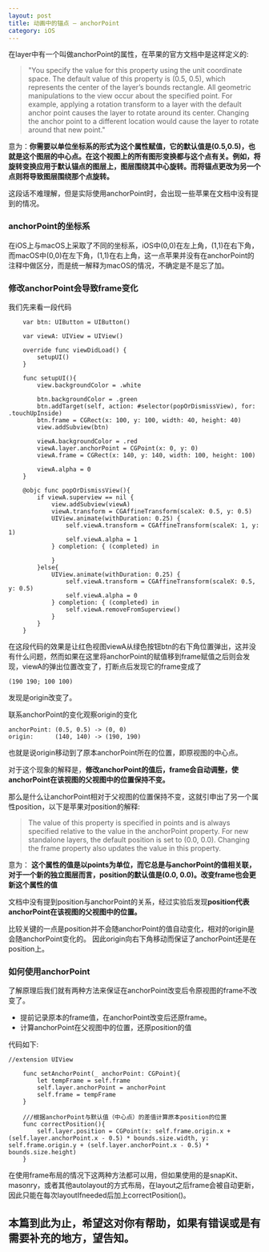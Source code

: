```yaml
---
layout: post
title: 动画中的锚点 — anchorPoint
category: iOS
---
```


在layer中有一个叫做anchorPoint的属性，在苹果的官方文档中是这样定义的:
> "You specify the value for this property using the unit coordinate space. The default value of this property is (0.5, 0.5), which represents the center of the layer’s bounds rectangle. All geometric manipulations to the view occur about the specified point. For example, applying a rotation transform to a layer with the default anchor point causes the layer to rotate around its center. Changing the anchor point to a different location would cause the layer to rotate around that new point."

意为：**你需要以单位坐标系的形式为这个属性赋值，它的默认值是(0.5,0.5)，也就是这个图层的中心点。在这个视图上的所有图形变换都与这个点有关。例如，将旋转变换应用于默认锚点的图层上，图层围绕其中心旋转。而将锚点更改为另一个点则将导致图层围绕那个点旋转。**

这段话不难理解，但是实际使用anchorPoint时，会出现一些苹果在文档中没有提到的情况。

### anchorPoint的坐标系

在iOS上与macOS上采取了不同的坐标系，iOS中(0,0)在左上角，(1,1)在右下角，而macOS中(0,0)在左下角，(1,1)在右上角，这一点苹果并没有在anchorPoint的注释中做区分，而是统一解释为macOS的情况，不确定是不是忘了加。

### 修改anchorPoint会导致frame变化

我们先来看一段代码

```
    var btn: UIButton = UIButton()
    
    var viewA: UIView = UIView()
    
    override func viewDidLoad() {
        setupUI()
    }
    
    func setupUI(){
        view.backgroundColor = .white
        
        btn.backgroundColor = .green
        btn.addTarget(self, action: #selector(popOrDismissView), for: .touchUpInside)
        btn.frame = CGRect(x: 100, y: 100, width: 40, height: 40)
        view.addSubview(btn)
        
        viewA.backgroundColor = .red
        viewA.layer.anchorPoint = CGPoint(x: 0, y: 0)
        viewA.frame = CGRect(x: 140, y: 140, width: 100, height: 100)

        viewA.alpha = 0
    }
    
    @objc func popOrDismissView(){
        if viewA.superview == nil {
            view.addSubview(viewA)
            viewA.transform = CGAffineTransform(scaleX: 0.5, y: 0.5)
            UIView.animate(withDuration: 0.25) {
                self.viewA.transform = CGAffineTransform(scaleX: 1, y: 1)
                self.viewA.alpha = 1
            } completion: { (completed) in
                
            }
        }else{
            UIView.animate(withDuration: 0.25) {
                self.viewA.transform = CGAffineTransform(scaleX: 0.5, y: 0.5)
                self.viewA.alpha = 0
            } completion: { (completed) in
                self.viewA.removeFromSuperview()
            }
        }
    }
```

在这段代码的效果是让红色视图viewA从绿色按钮btn的右下角位置弹出，这并没有什么问题，然而如果在这里将anchorPoint的赋值移到frame赋值之后则会发现，viewA的弹出位置改变了，打断点后发现它的frame变成了

```
(190 190; 100 100)
```

发现是origin改变了。

联系anchorPoint的变化观察origin的变化
```
anchorPoint: (0.5, 0.5) -> (0, 0)
origin:      (140, 140) -> (190, 190)
```
也就是说origin移动到了原本anchorPoint所在的位置，即原视图的中心点。

对于这个现象的解释是，**修改anchorPoint的值后，frame会自动调整，使anchorPoint在该视图的父视图中的位置保持不变。**

那么是什么让anchorPoint相对于父视图的位置保持不变，这就引申出了另一个属性position，以下是苹果对position的解释:

>The value of this property is specified in points and is always specified relative to the value in the anchorPoint property. For new standalone layers, the default position is set to (0.0, 0.0). Changing the frame property also updates the value in this property.

意为：
**这个属性的值是以points为单位，而它总是与anchorPoint的值相关联，对于一个新的独立图层而言，position的默认值是(0.0, 0.0)。改变frame也会更新这个属性的值**

文档中没有提到position与anchorPoint的关系，经过实验后发现**position代表anchorPoint在该视图的父视图中的位置。**

比较关键的一点是position并不会随anchorPoint的值自动变化，相对的origin是会随anchorPoint变化的。
因此origin向右下角移动而保证了anchorPoint还是在position上。

### 如何使用anchorPoint

了解原理后我们就有两种方法来保证在anchorPoint改变后令原视图的frame不改变了。

+ 提前记录原本的frame值，在anchorPoint改变后还原frame。
+ 计算anchorPoint在父视图中的位置，还原position的值

代码如下:

```
//extension UIView

    func setAnchorPoint(_ anchorPoint: CGPoint){
        let tempFrame = self.frame
        self.layer.anchorPoint = anchorPoint
        self.frame = tempFrame
    }
    
    ///根据anchorPoint与默认值（中心点）的差值计算原本position的位置
    func correctPosition(){
        self.layer.position = CGPoint(x: self.frame.origin.x + (self.layer.anchorPoint.x - 0.5) * bounds.size.width, y: self.frame.origin.y + (self.layer.anchorPoint.x - 0.5) * bounds.size.height)
    }
```

在使用frame布局的情况下这两种方法都可以用，但如果使用的是snapKit、masonry，或者其他autolayout的方式布局，在layout之后frame会被自动更新，因此只能在每次layoutIfneeded后加上correctPosition()。

## 本篇到此为止，希望这对你有帮助，如果有错误或是有需要补充的地方，望告知。







